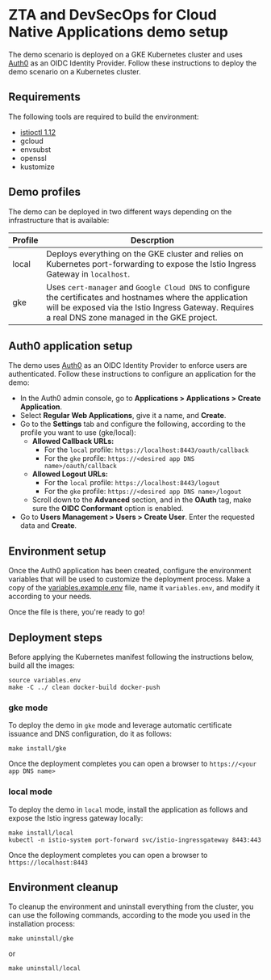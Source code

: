 # ZTA and DevSecOps for Cloud Native Applications demo setup

The demo scenario is deployed on a GKE Kubernetes cluster and uses
[Auth0](https://auth0.com/) as an OIDC Identity Provider. Follow these
instructions to deploy the demo scenario on a Kubernetes cluster.

## Requirements

The following tools are required to build the environment:

* [istioctl 1.12](https://istio.io/latest/docs/setup/getting-started/#download)
* gcloud
* envsubst
* openssl
* kustomize

## Demo profiles

The demo can be deployed in two different ways depending on the infrastructure that is available:

| Profile | Descrption |
|---------|------------|
| local   | Deploys everything on the GKE cluster and relies on Kubernetes port-forwarding to expose the Istio Ingress Gateway in `localhost`. |
| gke | Uses `cert-manager` and `Google Cloud DNS` to configure the certificates and hostnames where the application will be exposed via the Istio Ingress Gateway. Requires a real DNS zone managed in the GKE project. |

## Auth0 application setup

The demo uses [Auth0](https://auth0.com/) as an OIDC Identity Provider to enforce users are authenticated.
Follow these instructions to configure an application for the demo:

* In the Auth0 admin console, go to **Applications > Applications > Create Application**.
* Select **Regular Web Applications**, give it a name, and **Create**.
* Go to the **Settings** tab and configure the following, according to the profile you want to use (gke/local):
  * **Allowed Callback URLs:**
    * For the `local` profile: `https://localhost:8443/oauth/callback`
    * For the `gke` profile: `https://<desired app DNS name>/oauth/callback`
  * **Allowed Logout URLs:**
    * For the `local` profile: `https://localhost:8443/logout`
    * For the `gke` profile: `https://<desired app DNS name>/logout`
  * Scroll down to the **Advanced** section, and in the **OAuth** tag, make sure the
    **OIDC Conformant** option is enabled.
* Go to **Users Management > Users > Create User**. Enter the requested data and **Create**.

## Environment setup

Once the Auth0 application has been created, configure the environment variables that
will be used to customize the deployment process. Make a copy of the
[variables.example.env](variables.example.env) file, name it `variables.env`, and modify
it according to your needs.

Once the file is there, you're ready to go!

## Deployment steps

Before applying the Kubernetes manifest following the instructions below, build all the images:

```
source variables.env
make -C ../ clean docker-build docker-push
```

### gke mode

To deploy the demo in `gke` mode and leverage automatic certificate issuance and DNS
configuration, do it as follows:

```
make install/gke
```

Once the deployment completes you can open a browser to `https://<your app DNS name>`

### local mode

To deploy the demo in `local` mode, install the application as follows and expose the
Istio ingress gateway locally:

```
make install/local
kubectl -n istio-system port-forward svc/istio-ingressgateway 8443:443
```

Once the deployment completes you can open a browser to `https://localhost:8443`

## Environment cleanup

To cleanup the environment and uninstall everything from the cluster, you can use
the following commands, according to the mode you used in the installation process:

```
make uninstall/gke
```
or
```
make uninstall/local
```
